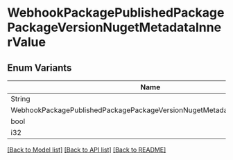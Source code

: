 # WebhookPackagePublishedPackagePackageVersionNugetMetadataInnerValue

## Enum Variants

| Name | Description |
|---- | -----|
| String |  |
| WebhookPackagePublishedPackagePackageVersionNugetMetadataInnerValueOneOf |  |
| bool |  |
| i32 |  |

[[Back to Model list]](../README.md#documentation-for-models) [[Back to API list]](../README.md#documentation-for-api-endpoints) [[Back to README]](../README.md)


